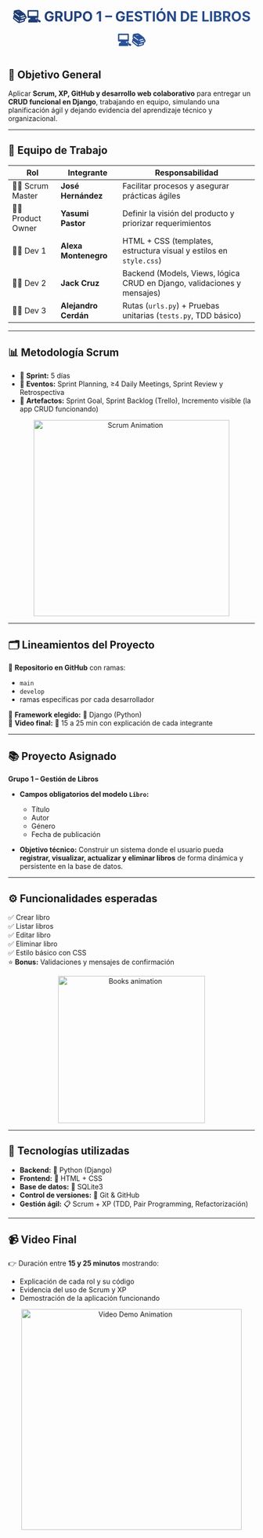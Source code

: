 <h1 align="center">
  <span style="background: linear-gradient(to right, #1e3c72, #2a5298); -webkit-background-clip: text; color: transparent;">
    📚💻 GRUPO 1 – GESTIÓN DE LIBROS 💻📚
  </span>
</h1>

## 🎯 Objetivo General  
Aplicar **Scrum, XP, GitHub y desarrollo web colaborativo** para entregar un **CRUD funcional en Django**, trabajando en equipo, simulando una planificación ágil y dejando evidencia del aprendizaje técnico y organizacional.  

---

## 👥 Equipo de Trabajo  

| Rol            | Integrante         | Responsabilidad |
|----------------|-------------------|-----------------|
| 🧑‍💼 Scrum Master | **José Hernández** | Facilitar procesos y asegurar prácticas ágiles |
| 👩‍💼 Product Owner | **Yasumi Pastor** | Definir la visión del producto y priorizar requerimientos |
| 👩‍💻 Dev 1        | **Alexa Montenegro** | HTML + CSS (templates, estructura visual y estilos en `style.css`) |
| 👨‍💻 Dev 2        | **Jack Cruz** | Backend (Models, Views, lógica CRUD en Django, validaciones y mensajes) |
| 👨‍💻 Dev 3        | **Alejandro Cerdán** | Rutas (`urls.py`) + Pruebas unitarias (`tests.py`, TDD básico) |

---

## 📊 Metodología Scrum  

- 📅 **Sprint:** 5 días  
- 📝 **Eventos:** Sprint Planning, ≥4 Daily Meetings, Sprint Review y Retrospectiva  
- 📌 **Artefactos:** Sprint Goal, Sprint Backlog (Trello), Incremento visible (la app CRUD funcionando)  

<p align="center">
  <img src="https://media.giphy.com/media/dWesBcTLavkZuG35MI/giphy.gif" width="400" alt="Scrum Animation">
</p>

---

## 🗂️ Lineamientos del Proyecto  

🔹 **Repositorio en GitHub** con ramas:  
- `main`  
- `develop`  
- ramas específicas por cada desarrollador  

🔹 **Framework elegido:** 🐍 Django (Python)  
🔹 **Video final:** 🎥 15 a 25 min con explicación de cada integrante  

---

## 📚 Proyecto Asignado  

**Grupo 1 – Gestión de Libros**  
- **Campos obligatorios del modelo `Libro`:**  
  - Título  
  - Autor  
  - Género  
  - Fecha de publicación  

- **Objetivo técnico:** Construir un sistema donde el usuario pueda **registrar, visualizar, actualizar y eliminar libros** de forma dinámica y persistente en la base de datos.  

---

## ⚙️ Funcionalidades esperadas  

✅ Crear libro  
✅ Listar libros  
✅ Editar libro  
✅ Eliminar libro  
✅ Estilo básico con CSS  
⭐ **Bonus:** Validaciones y mensajes de confirmación  

<p align="center">
  <img src="https://media.giphy.com/media/QBd2kLB5qDmysEXre9/giphy.gif" width="300" alt="Books animation">
</p>

---

## 🚀 Tecnologías utilizadas  

- **Backend:** 🐍 Python (Django)  
- **Frontend:** 🎨 HTML + CSS  
- **Base de datos:** 📂 SQLite3  
- **Control de versiones:** 🧭 Git & GitHub  
- **Gestión ágil:** 📋 Scrum + XP (TDD, Pair Programming, Refactorización)  

---

## 📹 Video Final  
👉 Duración entre **15 y 25 minutos** mostrando:  
- Explicación de cada rol y su código  
- Evidencia del uso de Scrum y XP  
- Demostración de la aplicación funcionando  

<p align="center">
  <img src="https://media.giphy.com/media/ZVik7pBtu9dNS/giphy.gif" width="450" alt="Video Demo Animation">
</p>


